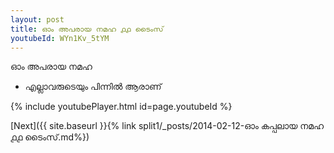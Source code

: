 ```yaml
---
layout: post
title: ഓം അപരായ നമഹ ൧൧ ടൈംസ്
youtubeId: WYn1Kv_5tYM
---
```

 
 
 ഓം അപരായ നമഹ 
 
 -  എല്ലാവരുടെയും പിന്നിൽ ആരാണ് 
 
  
 
  
 
 
 
 
 
 


{% include youtubePlayer.html id=page.youtubeId %}
 
[Next]({{ site.baseurl }}{% link  split1/_posts/2014-02-12-ഓം കപ്പലായ നമഹ ൧൧ ടൈംസ്.md%})
 
